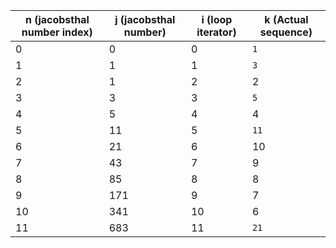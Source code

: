 | n (jacobsthal number index) | j (jacobsthal number) | i (loop iterator) | k (Actual sequence) |
|-----------------------------|-----------------------|-------------------|----------------------|
| 0                           | 0                     | 0                 | `1`                  |
| 1                           | 1                     | 1                 | `3`                  |
| 2                           | 1                     | 2                 | 2                    |
| 3                           | 3                     | 3                 | `5`                  |
| 4                           | 5                     | 4                 | 4                    |
| 5                           | 11                    | 5                 | `11`                 |
| 6                           | 21                    | 6                 | 10                   |
| 7                           | 43                    | 7                 | 9                    |
| 8                           | 85                    | 8                 | 8                    |
| 9                           | 171                   | 9                 | 7                    |
| 10                          | 341                   | 10                | 6                    |
| 11                          | 683                   | 11                | `21`                 |
